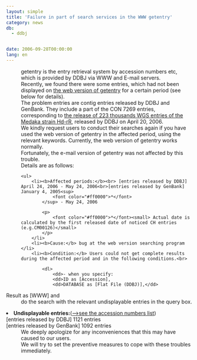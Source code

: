 ```yaml
---
layout: simple
title: 'Failure in part of search services in the WWW getentry'
category: news
db:
  - ddbj


date: 2006-09-28T00:00:00
lang: en
---
```


<html>
<dd>getentry is the entry retrieval system by accession numbers etc, which is provided by DDBJ via WWW and E-mail servers.
<dd>Recently, we found there were some entries, which had not been displayed on <a href="http://getentry.ddbj.nig.ac.jp/top-e.html">the web version of getentry</a> for a certain period (see below for details).
<dd>The problem entries are contig entries released by DDBJ and GenBank. They include a part of the CON 7269 entries, corresponding to <a href="2006-e.html#060421wgs">the release of 223 thousands WGS entries of the Medaka strain Hd-rR</a>, released by DDBJ on April 20, 2006.
<dd>We kindly request users to conduct their searches again if you have used the web version of getentry in the affected period, using the relevant keywords. Currently, the web version of getentry works normally.
<dd>Fortunately, the e-mail version of getentry was not affected by this trouble.
<dd>Details are as follows:
<dd>

    <ul>
        <li><b>Affected periods:</b><br> [entries released by DDBJ] April 24, 2006 - May 24, 2006<br>[entries released by GenBank] January 4, 2005<sup>
                <font color="#ff0000">*</font>
            </sup> - May 24, 2006

            <p>
                <font color="#ff0000">*</font><small> Actual date is calculated by the first released date of noticed CH entries (e.g.CM00126)</small>
            </p>
        </li>
        <li><b>Cause:</b> bug at the web version searching program </li>
        <li><b>Condition:</b> Users could not get complete results during the affected period and in the following conditions.<br>

            <dl>
                <dd>- when you specify:
                <dd>ID as [Accession],
                <dd>DATABASE as [Flat File (DDBJ)],</dd>
</dd>
</dd>
<dt>Result as [WWW] and </dt>
<dd>do the search with the relevant undisplayable entries in the query box.</dd>
</dl>

<p> </p>
</li>
<li><b>Undisplayable entries:</b>(<a href="getentry-error-060818.html">--&gt;see the accession numbers list</a>)<br>[entries released by DDBJ] 1121 entries<br>[entries released by GenBank] 1092 entries</li>
</ul>
<dd>We deeply apologize for any inconveniences that this may have caused to our users.<br>We will try to set the preventive measures to cope with these troubles immediately.</dd>
</dd>
</dd>
</dd>
</dd>
</dd>
</dd>
</dd>
</html>
